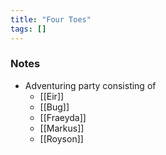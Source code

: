 ```yaml
---
title: "Four Toes"
tags: []
---
```


### Notes

- Adventuring party consisting of 
	- [[Eir]]
	- [[Bug]]
	- [[Fraeyda]]
	- [[Markus]]
	- [[Royson]]
